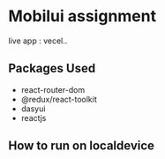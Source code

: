# Mobilui assignment

live app : vecel..

## Packages Used

- react-router-dom
- @redux/react-toolkit
- dasyui
- reactjs

## How to run on localdevice
